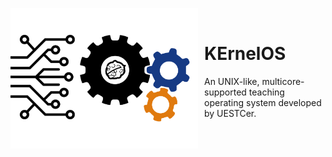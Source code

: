 <p align="center">
<img width="300" height="225" align="left" style="float: left; margin: 0 10px 0 0;" src="./KErnelOS.png" alt="KErnelOS"/>
</br>
<h1>KErnelOS</h1> 
An UNIX-like, multicore-supported teaching operating system developed by UESTCer.
</p>
